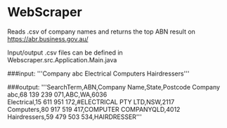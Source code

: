 # WebScraper

Reads .csv of company names and returns the top ABN result on https://abr.business.gov.au/

Input/output .csv files can be defined in Webscraper.src.Application.Main.java

###input:
'''Company abc
Electrical
Computers
Hairdressers'''

###output:
'''SearchTerm,ABN,Company Name,State,Postcode
Company abc,68 139 239 071,ABC,WA,6036        
Electrical,15 611 951 172,#ELECTRICAL PTY LTD,NSW,2117        
Computers,80 917 519 417,COMPUTER COMPANYQLD,4012        
Hairdressers,59 479 503 534,HAIRDRESSER'''

